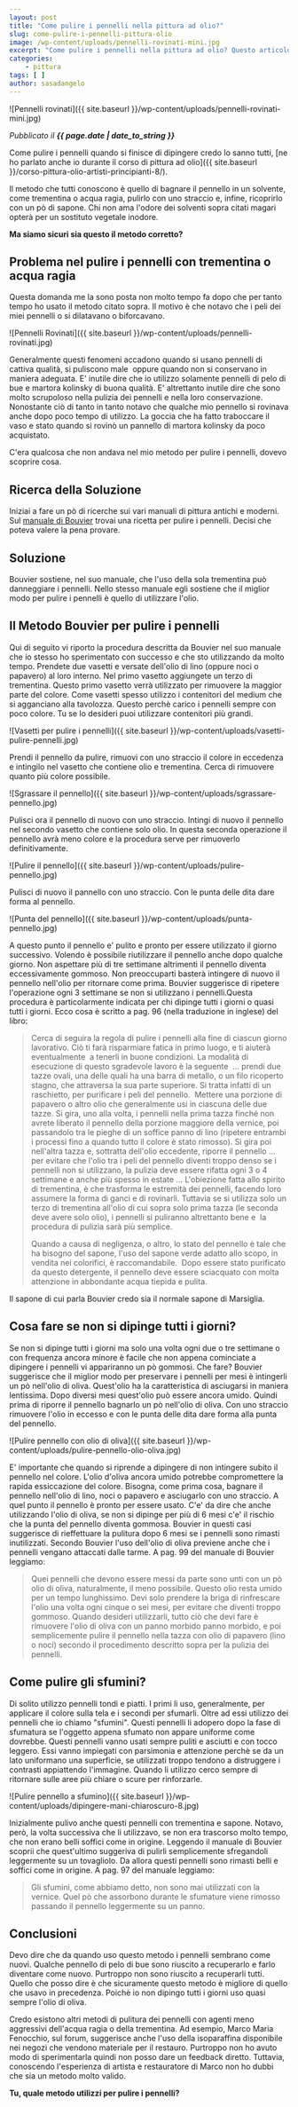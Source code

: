 ```yaml
---
layout: post
title: "Come pulire i pennelli nella pittura ad olio?"
slug: come-pulire-i-pennelli-pittura-olio
image: /wp-content/uploads/pennelli-rovinati-mini.jpg
excerpt: "Come pulire i pennelli nella pittura ad olio? Questo articolo spiega, passo dopo passo, un metodo antichissimo per pulire i pennelli nella pittura ad olio."
categories:
    - pittura
tags: [ ]
author: sasadangelo
---
```


![Pennelli rovinati]({{ site.baseurl }}/wp-content/uploads/pennelli-rovinati-mini.jpg)

_Pubblicato il **{{ page.date | date_to_string }}**_

Come pulire i pennelli quando si finisce di dipingere credo lo sanno tutti, [ne ho parlato anche io durante il corso di pittura ad olio]({{ site.baseurl }}/corso-pittura-olio-artisti-principianti-8/).

Il metodo che tutti conoscono è quello di bagnare il pennello in un solvente, come trementina o acqua ragia, pulirlo con uno straccio e, infine, ricoprirlo con un pò di sapone. Chi non ama l'odore dei solventi sopra citati magari opterà per un sostituto vegetale inodore.

**Ma siamo sicuri sia questo il metodo corretto?**

## Problema nel pulire i pennelli con trementina o acqua ragia

Questa domanda me la sono posta non molto tempo fa dopo che per tanto tempo ho usato il metodo citato sopra. Il motivo è che notavo che i peli dei miei pennelli o si dilatavano o biforcavano.

![Pennelli Rovinati]({{ site.baseurl }}/wp-content/uploads/pennelli-rovinati.jpg)

Generalmente questi fenomeni accadono quando si usano pennelli di cattiva qualità, si puliscono male  oppure quando non si conservano in maniera adeguata. E' inutile dire che io utilizzo solamente pennelli di pelo di bue e martora kolinsky di buona qualità. E' altrettanto inutile dire che sono molto scrupoloso nella pulizia dei pennelli e nella loro conservazione. Nonostante ciò di tanto in tanto notavo che qualche mio pennello si rovinava anche dopo poco tempo di utilizzo. La goccia che ha fatto traboccare il vaso e stato quando si rovinò un pannello di martora kolinsky da poco acquistato.

C'era qualcosa che non andava nel mio metodo per pulire i pennelli, dovevo scoprire cosa.

## Ricerca della Soluzione

Iniziai a fare un pò di ricerche sui vari manuali di pittura antichi e moderni. Sul [manuale di Bouvier](https://books.google.it/books?id=K81NAAAAYAAJ&printsec=frontcover&hl=it&redir_esc=y#v=onepage&q&f=false) trovai una ricetta per pulire i pennelli. Decisi che poteva valere la pena provare.

## Soluzione

Bouvier sostiene, nel suo manuale, che l'uso della sola trementina può danneggiare i pennelli. Nello stesso manuale egli sostiene che il miglior modo per pulire i pennelli è quello di utilizzare l'olio.

## Il Metodo Bouvier per pulire i pennelli

Qui di seguito vi riporto la procedura descritta da Bouvier nel suo manuale che io stesso ho sperimentato con successo e che sto utilizzando da molto tempo. Prendete due vasetti e versate dell'olio di lino (oppure noci o papavero) al loro interno. Nel primo vasetto aggiungete un terzo di trementina. Questo primo vasetto verrà utilizzato per rimuovere la maggior parte del colore. Come vasetti spesso utilizzo i contenitori del medium che si agganciano alla tavolozza. Questo perchè carico i pennelli sempre con poco colore. Tu se lo desideri puoi utilizzare contenitori più grandi.

![Vasetti per pulire i pennelli]({{ site.baseurl }}/wp-content/uploads/vasetti-pulire-pennelli.jpg)

Prendi il pennello da pulire, rimuovi con uno straccio il colore in eccedenza e intingilo nel vasetto che contiene olio e trementina. Cerca di rimuovere quanto più colore possibile.

![Sgrassare il pennello]({{ site.baseurl }}/wp-content/uploads/sgrassare-pennello.jpg)

Pulisci ora il pennello di nuovo con uno straccio. Intingi di nuovo il pennello nel secondo vasetto che contiene solo olio. In questa seconda operazione il pennello avrà meno colore e la procedura serve per rimuoverlo definitivamente.

![Pulire il pennello]({{ site.baseurl }}/wp-content/uploads/pulire-pennello.jpg)

Pulisci di nuovo il pannello con uno straccio. Con le punta delle dita dare forma al pennello.

![Punta del pennello]({{ site.baseurl }}/wp-content/uploads/punta-pennello.jpg)

A questo punto il pennello e' pulito e pronto per essere utilizzato il giorno successivo. Volendo è possibile riutilizzare il pennello anche dopo qualche giorno. Non aspettare più di tre settimane altrimenti il pennello diventa eccessivamente gommoso. Non preoccuparti basterà intingere di nuovo il pennello nell'olio per ritornare come prima. Bouvier suggerisce di ripetere l'operazione ogni 3 settimane se non si utilizzano i pennelli.Questa procedura è particolarmente indicata per chi dipinge tutti i giorni o quasi tutti i giorni. Ecco cosa è scritto a pag. 96 (nella traduzione in inglese) del libro:

> Cerca di seguira la regola di pulire i pennelli alla fine di ciascun giorno lavorativo. Ciò ti farà risparmiare fatica in primo luogo, e ti aiuterà eventualmente  a tenerli in buone condizioni. La modalità di esecuzione di questo sgradevole lavoro è la seguente  ... prendi due tazze ovali, una delle quali ha una barra di metallo, o un filo ricoperto stagno, che attraversa la sua parte superiore. Si tratta infatti di un raschietto, per purificare i peli del pennello.  Mettere una porzione di papavero o altro olio che generalmente usi in ciascuna delle due tazze. Si gira, uno alla volta, i pennelli nella prima tazza finché non avrete liberato il pennello della porzione maggiore della vernice, poi passandolo tra le pieghe di un soffice panno di lino (ripetere entrambi i processi fino a quando tutto il colore è stato rimosso). Si gira poi nell'altra tazza e, sottratta dell'olio eccedente, riporre il pennello ... per evitare che l'olio tra i peli del pennello diventi troppo denso se i pennelli non si utilizzano, la pulizia deve essere rifatta ogni 3 o 4 settimane e anche più spesso in estate ... L'obiezione fatta allo spirito di trementina, è che trasforma le estremità dei pennelli, facendo loro assumere la forma di ganci e di rovinarli. Tuttavia se si utilizza solo un terzo di trementina all'olio di cui sopra solo prima tazza (le seconda deve avere solo olio), i pennelli si puliranno altrettanto bene e  la procedura di pulizia sarà più semplice.
> 
> Quando a causa di negligenza, o altro, lo stato del pennello è tale che ha bisogno del sapone, l'uso del sapone verde adatto allo scopo, in vendita nei colorifici, è raccomandabile.  Dopo essere stato purificato da questo detergente, il pennello deve essere sciacquato con molta attenzione in abbondante acqua tiepida e pulita.

Il sapone di cui parla Bouvier credo sia il normale sapone di Marsiglia.

## Cosa fare se non si dipinge tutti i giorni?

Se non si dipinge tutti i giorni ma solo una volta ogni due o tre settimane o con frequenza ancora minore è facile che non appena cominciate a dipingere i pennelli vi appariranno un pò gommosi. Che fare? Bouvier suggerisce che il miglior modo per preservare i pennelli per mesi è intingerli un pò nell'olio di oliva. Quest'olio ha la caratteristica di asciugarsi in maniera lentissima. Dopo diversi mesi quest'olio può essere ancora umido. Quindi prima di riporre il pennello bagnarlo un pò nell'olio di oliva. Con uno straccio rimuovere l'olio in eccesso e con le punta delle dita dare forma alla punta del pennello.

![Pulire pennello con olio di oliva]({{ site.baseurl }}/wp-content/uploads/pulire-pennello-olio-oliva.jpg)

E' importante che quando si riprende a dipingere di non intingere subito il pennello nel colore. L'olio d'oliva ancora umido potrebbe compromettere la rapida essiccazione del colore. Bisogna, come prima cosa, bagnare il pennello nell'olio di lino, noci o papavero e asciugarlo con uno straccio. A quel punto il pennello è pronto per essere usato. C'e' da dire che anche utilizzando l'olio di oliva, se non si dipinge per più di 6 mesi c'e' il rischio che la punta del pennello diventa gommosa. Bouvier in questi casi suggerisce di rieffettuare la pulitura dopo 6 mesi se i pennelli sono rimasti inutilizzati. Secondo Bouvier l'uso dell'olio di oliva previene anche che i pennelli vengano attaccati dalle tarme. A pag. 99 del manuale di Bouvier leggiamo:

> Quei pennelli che devono essere messi da parte sono unti con un pò olio di oliva, naturalmente, il meno possibile. Questo olio resta umido per un tempo lunghissimo. Devi solo prendere la briga di rinfrescare l'olio una volta ogni cinque o sei mesi, per evitare che diventi troppo gommoso. Quando desideri utilizzarli, tutto ciò che devi fare è rimuovere l'olio di oliva con un panno morbido panno morbido, e poi semplicemente pulire il pennello nella tazza con olio di papavero (lino o noci) secondo il procedimento descritto sopra per la pulizia dei pennelli.

## Come pulire gli sfumini?

Di solito utilizzo pennelli tondi e piatti. I primi li uso, generalmente, per applicare il colore sulla tela e i secondi per sfumarli. Oltre ad essi utilizzo dei pennelli che io chiamo "sfumini". Questi pennelli li adopero dopo la fase di sfumatura se l'oggetto appena sfumato non appare uniforme come dovrebbe. Questi pennelli vanno usati sempre puliti e asciutti e con tocco leggero. Essi vanno impiegati con parsimonia e attenzione perchè se da un lato uniformano una superficie, se utilizzati troppo tendono a distruggere i contrasti appiattendo l'immagine. Quando li utilizzo cerco sempre di ritornare sulle aree più chiare o scure per rinforzarle.

![Pulire pennello a sfumino]({{ site.baseurl }}/wp-content/uploads/dipingere-mani-chiaroscuro-8.jpg)

Inizialmente pulivo anche questi pennelli con trementina e sapone. Notavo, però, la volta successiva che li utilizzavo, se non era trascorso molto tempo, che non erano belli soffici come in origine. Leggendo il manuale di Bouvier scoprii che quest'ultimo suggeriva di pulirli semplicemente sfregandoli leggermente su un tovagliolo. Da allora questi pennelli sono rimasti belli e soffici come in origine. A pag. 97 del manuale leggiamo:

> Gli sfumini, come abbiamo detto, non sono mai utilizzati con la vernice. Quel pò che assorbono durante le sfumature viene rimosso passando il pennello leggermente su un panno.

## Conclusioni

Devo dire che da quando uso questo metodo i pennelli sembrano come nuovi. Qualche pennello di pelo di bue sono riuscito a recuperarlo e farlo diventare come nuovo. Purtroppo non sono riuscito a recuperarli tutti. Quello che posso dire è che sicuramente questo metodo è migliore di quello che usavo in precedenza. Poichè io non dipingo tutti i giorni uso quasi sempre l'olio di oliva.

Credo esistono altri metodi di pulitura dei pennelli con agenti meno aggressivi dell'acqua ragia o della trementina. Ad esempio, Marco Maria Fenocchio, sul forum, suggerisce anche l'uso della isoparaffina disponibile nei negozi che vendono materiale per il restauro. Purtroppo non ho avuto modo di sperimentarla quindi non posso dare un feedback diretto. Tuttavia, conoscendo l'esperienza di artista e restauratore di Marco non ho dubbi che sia un metodo molto valido.

**Tu, quale metodo utilizzi per pulire i pennelli?**
